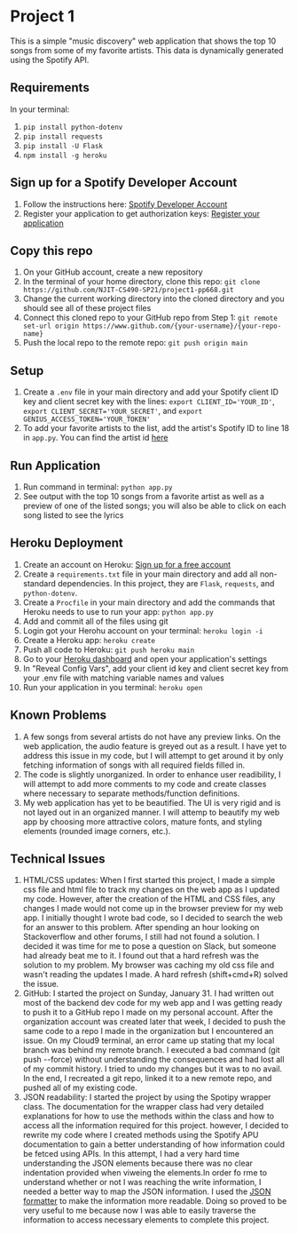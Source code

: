 # Project 1
This is a simple "music discovery" web application that shows the top 10 songs from some of my favorite artists. This data is dynamically generated
using the Spotify API.

## Requirements
In your terminal:
1. `pip install python-dotenv`
2. `pip install requests`
3. `pip install -U Flask`
4. `npm install -g heroku`
​
## Sign up for a Spotify Developer Account
1. Follow the instructions here: [Spotify Developer Account](https://developer.spotify.com/dashboard/)
2. Register your application to get authorization keys: [Register your application](https://developer.spotify.com/documentation/general/guides/app-settings/#register-your-app) 

## Copy this repo
1. On your GitHub account, create a new repository
2. In the terminal of your home directory, clone this repo: `git clone https://github.com/NJIT-CS490-SP21/project1-pp668.git`
3. Change the current working directory into the cloned directory and you should see all of these project files
4. Connect this cloned repo to your GitHub repo from Step 1: `git remote set-url origin https://www.github.com/{your-username}/{your-repo-name}`
5. Push the local repo to the remote repo: `git push origin main`

## Setup
1. Create a `.env` file in your main directory and add your Spotify client ID key and client secret key with the lines: `export CLIENT_ID='YOUR_ID'`, `export CLIENT_SECRET='YOUR_SECRET'`, and `export GENIUS_ACCESS_TOKEN='YOUR_TOKEN'`
2. To add your favorite artists to the list, add the artist's Spotify ID to line 18 in `app.py`. You can find the artist id [here](https://support.tunecore.com/hc/en-us/articles/360040325651-How-to-Find-my-Spotify-Artist-ID)
​
## Run Application
1. Run command in terminal: `python app.py`
2. See output with the top 10 songs from a favorite artist as well as a preview of one of the listed songs; you will also be able to click on each song listed to see the lyrics

## Heroku Deployment
1. Create an account on Heroku: [Sign up for a free account](https://signup.heroku.com/login)
2. Create a `requirements.txt` file in your main directory and add all non-standard dependencies. In this project, they are `Flask`, `requests`, and `python-dotenv`.
3. Create a `Procfile` in your main directory and add the commands that Heroku needs to use to run your app: `python app.py`
4. Add and commit all of the files using git
5. Login got your Herohu account on your terminal: `heroku login -i`
6. Create a Heroku app: `heroku create`
7. Push all code to Heroku: `git push heroku main`
8. Go to your [Heroku dashboard](https://dashboard.heroku.com/apps) and open your application's settings
9. In "Reveal Config Vars", add your client id key and client secret key from your .env file with matching variable names and values
10. Run your application in you terminal: `heroku open`

## Known Problems
1. A few songs from several artists do not have any preview links. On the web application, the audio feature is greyed out as a result. I have yet to address this issue in my code, but I will attempt to get around it by only fetching information of songs with all required fields filled in. 
2. The code is slightly unorganized. In order to enhance user readibility, I will attempt to add more comments to my code and create classes where necessary to separate methods/function definitions.
3. My web application has yet to be beautified. The UI is very rigid and is not layed out in an organized manner. I will attemp to beautify my web app by choosing more attractive colors, mature fonts, and styling elements (rounded image corners, etc.).

## Technical Issues
1. HTML/CSS updates: When I first started this project, I made a simple css file and html file to track my changes on the web app as I updated my code. However, after the creation of the HTML and CSS files, any changes I made would not come up in the browser preview for my web app. I initially thought I wrote bad code, so I decided to search the web for an answer to this problem. After spending an hour looking on Stackoverflow and other forums, I still had not found a solution. I decided it was time for me to pose a question on Slack, but someone had already beat me to it. I found out that a hard refresh was the solution to my problem. My browser was caching my old css file and wasn't reading the updates I made. A hard refresh (shift+cmd+R) solved the issue.
2. GitHub: I started the project on Sunday, January 31. I had written out most of the backend dev code for my web app and I was getting ready to push it to a GitHub repo I made on my personal account. After the organization account was created later that week, I decided to push the same code to a repo I made in the organization but I encountered an issue. On my Cloud9 terminal, an error came up stating that my local branch was behind my remote branch. I executed a bad command (git push --force) without understanding the consequences and had lost all of my commit history. I tried to undo my changes but it was to no avail. In the end, I recreated a git repo, linked it to a new remote repo, and pushed all of my existing code. 
3. JSON readability: I started the project by using the Spotipy wrapper class. The documentation for the wrapper class had very detailed explanations for how to use the methods within the class and how to access all the information required for this project. however, I decided to rewrite my code where I created methods using the Spotify APU documentation to gain a better understanding of how information could be fetced using APIs. In this attempt, I had a very hard time understanding the JSON elements because there was no clear indentation provided when viweing the elements.In order fo rme to understand whether or not I was reaching the write information, I needed a better way to map the JSON information. I used the [JSON formatter](https://jsonformatter.curiousconcept.com/) to make the information more readable. Doing so proved to be very useful to me because now I was able to easily traverse the information to access necessary elements to complete this project.